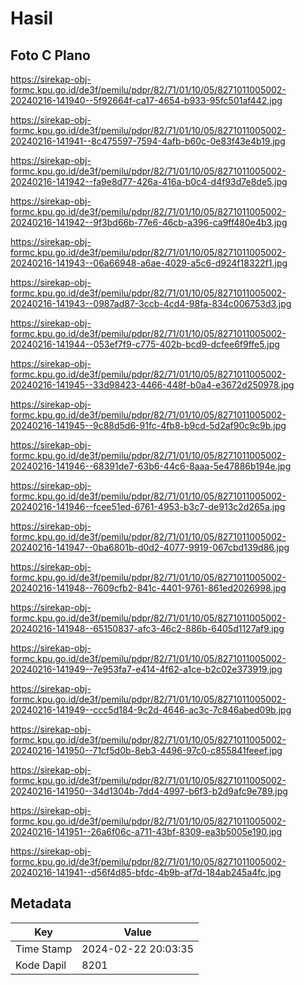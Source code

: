 # Hasil

## Foto C Plano

https://sirekap-obj-formc.kpu.go.id/de3f/pemilu/pdpr/82/71/01/10/05/8271011005002-20240216-141940--5f92664f-ca17-4654-b933-95fc501af442.jpg

https://sirekap-obj-formc.kpu.go.id/de3f/pemilu/pdpr/82/71/01/10/05/8271011005002-20240216-141941--8c475597-7594-4afb-b60c-0e83f43e4b19.jpg

https://sirekap-obj-formc.kpu.go.id/de3f/pemilu/pdpr/82/71/01/10/05/8271011005002-20240216-141942--fa9e8d77-426a-416a-b0c4-d4f93d7e8de5.jpg

https://sirekap-obj-formc.kpu.go.id/de3f/pemilu/pdpr/82/71/01/10/05/8271011005002-20240216-141942--9f3bd66b-77e6-46cb-a396-ca9ff480e4b3.jpg

https://sirekap-obj-formc.kpu.go.id/de3f/pemilu/pdpr/82/71/01/10/05/8271011005002-20240216-141943--06a66948-a6ae-4029-a5c6-d924f18322f1.jpg

https://sirekap-obj-formc.kpu.go.id/de3f/pemilu/pdpr/82/71/01/10/05/8271011005002-20240216-141943--0987ad87-3ccb-4cd4-98fa-834c006753d3.jpg

https://sirekap-obj-formc.kpu.go.id/de3f/pemilu/pdpr/82/71/01/10/05/8271011005002-20240216-141944--053ef7f9-c775-402b-bcd9-dcfee6f9ffe5.jpg

https://sirekap-obj-formc.kpu.go.id/de3f/pemilu/pdpr/82/71/01/10/05/8271011005002-20240216-141945--33d98423-4466-448f-b0a4-e3672d250978.jpg

https://sirekap-obj-formc.kpu.go.id/de3f/pemilu/pdpr/82/71/01/10/05/8271011005002-20240216-141945--9c88d5d6-91fc-4fb8-b9cd-5d2af90c9c9b.jpg

https://sirekap-obj-formc.kpu.go.id/de3f/pemilu/pdpr/82/71/01/10/05/8271011005002-20240216-141946--68391de7-63b6-44c6-8aaa-5e47886b194e.jpg

https://sirekap-obj-formc.kpu.go.id/de3f/pemilu/pdpr/82/71/01/10/05/8271011005002-20240216-141946--fcee51ed-6761-4953-b3c7-de913c2d265a.jpg

https://sirekap-obj-formc.kpu.go.id/de3f/pemilu/pdpr/82/71/01/10/05/8271011005002-20240216-141947--0ba6801b-d0d2-4077-9919-067cbd139d86.jpg

https://sirekap-obj-formc.kpu.go.id/de3f/pemilu/pdpr/82/71/01/10/05/8271011005002-20240216-141948--7609cfb2-841c-4401-9761-861ed2026998.jpg

https://sirekap-obj-formc.kpu.go.id/de3f/pemilu/pdpr/82/71/01/10/05/8271011005002-20240216-141948--65150837-afc3-46c2-886b-6405d1127af9.jpg

https://sirekap-obj-formc.kpu.go.id/de3f/pemilu/pdpr/82/71/01/10/05/8271011005002-20240216-141949--7e953fa7-e414-4f62-a1ce-b2c02e373919.jpg

https://sirekap-obj-formc.kpu.go.id/de3f/pemilu/pdpr/82/71/01/10/05/8271011005002-20240216-141949--ccc5d184-9c2d-4646-ac3c-7c846abed09b.jpg

https://sirekap-obj-formc.kpu.go.id/de3f/pemilu/pdpr/82/71/01/10/05/8271011005002-20240216-141950--71cf5d0b-8eb3-4496-97c0-c855841feeef.jpg

https://sirekap-obj-formc.kpu.go.id/de3f/pemilu/pdpr/82/71/01/10/05/8271011005002-20240216-141950--34d1304b-7dd4-4997-b6f3-b2d9afc9e789.jpg

https://sirekap-obj-formc.kpu.go.id/de3f/pemilu/pdpr/82/71/01/10/05/8271011005002-20240216-141951--26a6f06c-a711-43bf-8309-ea3b5005e190.jpg

https://sirekap-obj-formc.kpu.go.id/de3f/pemilu/pdpr/82/71/01/10/05/8271011005002-20240216-141941--d56f4d85-bfdc-4b9b-af7d-184ab245a4fc.jpg


## Metadata

| Key        | Value               |
| ---------- | ------------------- |
| Time Stamp | 2024-02-22 20:03:35 |
| Kode Dapil | 8201                |



